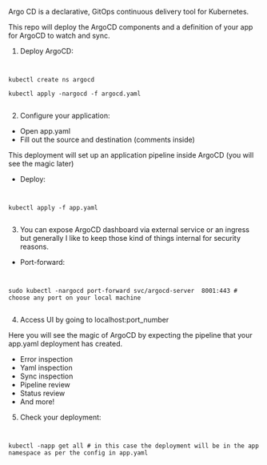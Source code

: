 Argo CD is a declarative, GitOps continuous delivery tool for Kubernetes.

This repo will deploy the ArgoCD components and a definition of your app for ArgoCD to watch and sync.


1. Deploy ArgoCD: 

<pre><code>

kubectl create ns argocd

kubectl apply -nargocd -f argocd.yaml

</code></pre>

2. Configure your application:

- Open app.yaml
- Fill out the source and destination (comments inside)

This deployment will set up an application pipeline inside ArgoCD (you will see the magic later)

- Deploy: 

<pre><code>

kubectl apply -f app.yaml

</code></pre>

3. You can expose ArgoCD dashboard via external service or an ingress but generally I like to 
keep those kind of things internal for security reasons.

- Port-forward:

<pre><code>

sudo kubectl -nargocd port-forward svc/argocd-server  8001:443 # choose any port on your local machine

</code></pre>

4. Access UI by going to localhost:port_number

Here you will see the magic of ArgoCD by expecting the pipeline that your app.yaml deployment has 
created. 

- Error inspection
- Yaml inspection
- Sync inspection
- Pipeline review
- Status review
- And more!

5. Check your deployment: 

<pre><code>

kubectl -napp get all # in this case the deployment will be in the app namespace as per the config in app.yaml

</code></pre>